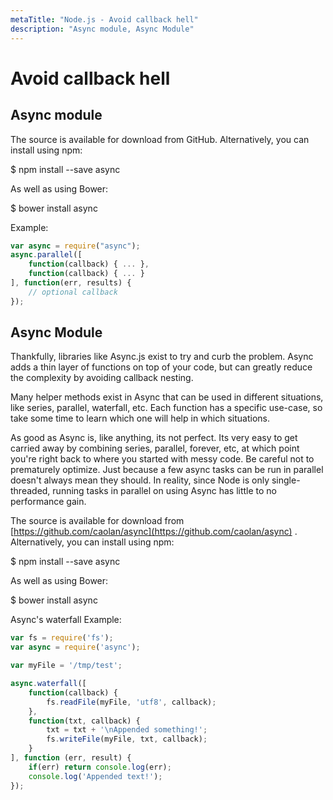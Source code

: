 ```yaml
---
metaTitle: "Node.js - Avoid callback hell"
description: "Async module, Async Module"
---
```


# Avoid callback hell




## Async module


The source is available for download from GitHub. Alternatively, you can install using npm:

$ npm install --save async

As well as using Bower:

$ bower install async

Example:

```js
var async = require("async");
async.parallel([
    function(callback) { ... },
    function(callback) { ... }
], function(err, results) {
    // optional callback
});

```



## Async Module


Thankfully, libraries like Async.js exist to try and curb the problem. Async adds a thin layer of functions on top of your code, but can greatly reduce the complexity by avoiding callback nesting.

Many helper methods exist in Async that can be used in different situations, like series, parallel, waterfall, etc. Each function has a specific use-case, so take some time to learn which one will help in which situations.

As good as Async is, like anything, its not perfect. Its very easy to get carried away by combining series, parallel, forever, etc, at which point you're right back to where you started with messy code. Be careful not to prematurely optimize. Just because a few async tasks can be run in parallel doesn't always mean they should. In reality, since Node is only single-threaded, running tasks in parallel on using Async has little to no performance gain.

The source is available for download from [https://github.com/caolan/async](https://github.com/caolan/async) . Alternatively, you can install using npm:

$ npm install --save async

As well as using Bower:

$ bower install async

Async's waterfall Example:

```js
var fs = require('fs');  
var async = require('async');

var myFile = '/tmp/test';

async.waterfall([  
    function(callback) {
        fs.readFile(myFile, 'utf8', callback);
    },
    function(txt, callback) {
        txt = txt + '\nAppended something!';
        fs.writeFile(myFile, txt, callback);
    }
], function (err, result) {
    if(err) return console.log(err);
    console.log('Appended text!');
});

```

